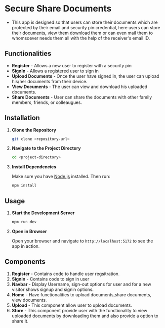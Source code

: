 # Secure Share Documents

- This app is designed so that users can store their documents which are protected by their email and security pin credential, here users can store their documents, view them download them or can even mail them to whomsoever needs them all with the help of the receiver's email ID.

## Functionalities

- **Register** - Allows a new user to register with a security pin
- **SignIn** - Allows a registered user to sign in
- **Upload Documents** - Once the user have signed in, the user can upload his/her documents from their device.
- **View Documents** - The user can view and download his uploaded documents.
- **Share Documents** - User can share the documents with other family members, friends, or colleaugues.

## Installation

1. **Clone the Repository**

   ```bash
   git clone <repository-url>
   ```

2. **Navigate to the Project Directory**

   ```bash
   cd <project-directory>
   ```

3. **Install Dependencies**

   Make sure you have [Node.js](https://nodejs.org/) installed. Then run:

   ```bash
   npm install
   ```

## Usage

1. **Start the Development Server**

   ```bash
   npm run dev
   ```

2. **Open in Browser**

   Open your browser and navigate to `http://localhost:5172` to see the app in action.

## Components
  1. **Register** - Contains code to handle user regsitration.
  2. **Signin** - Contains code to sign in user
  3. **Navbar** - Display Username, sign-out options for user and for a new visitor shows signup and signin options. 
  4. **Home** - Have functionalities to upload documents,share documents, view documents.
  5. **Upload** - This component allow user to upload documents.
  6. **Store** - This component provide user with the functionality to view uploaded documents by downloading them and also provide a option to share it.
